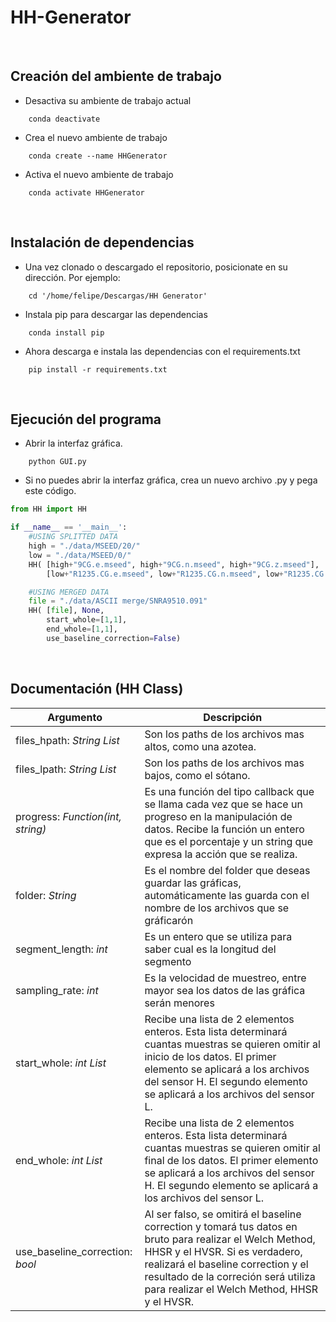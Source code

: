 # HH-Generator

<br>

## Creación del ambiente de trabajo

- Desactiva su ambiente de trabajo actual

```
    conda deactivate
```

- Crea el nuevo ambiente de trabajo

```
    conda create --name HHGenerator
```

- Activa el nuevo ambiente de trabajo

```
    conda activate HHGenerator
```

<br>

## Instalación de dependencias

- Una vez clonado o descargado el repositorio, posicionate en su dirección. Por ejemplo:

```
    cd '/home/felipe/Descargas/HH Generator'
```

- Instala pip para descargar las dependencias

```
    conda install pip
```

- Ahora descarga e instala las dependencias con el requirements.txt

```
    pip install -r requirements.txt
```

<br>

## Ejecución del programa

- Abrir la interfaz gráfica.

```
    python GUI.py
```

- Si no puedes abrir la interfaz gráfica, crea un nuevo archivo .py y pega este código.

```python
from HH import HH

if __name__ == '__main__':
    #USING SPLITTED DATA
    high = "./data/MSEED/20/"
    low = "./data/MSEED/0/"
    HH( [high+"9CG.e.mseed", high+"9CG.n.mseed", high+"9CG.z.mseed"],
        [low+"R1235.CG.e.mseed", low+"R1235.CG.n.mseed", low+"R1235.CG.z.mseed"])

    #USING MERGED DATA
    file = "./data/ASCII merge/SNRA9510.091"
    HH( [file], None,
        start_whole=[1,1],
        end_whole=[1,1],
        use_baseline_correction=False)
```

<br>

## Documentación (HH Class)

| Argumento                         | Descripción                                                                                                                                                                                                                                                             |
| --------------------------------- | ----------------------------------------------------------------------------------------------------------------------------------------------------------------------------------------------------------------------------------------------------------------------- |
| files_hpath: _String List_        | Son los paths de los archivos mas altos, como una azotea.                                                                                                                                                                                                               |
| files_lpath: _String List_        | Son los paths de los archivos mas bajos, como el sótano.                                                                                                                                                                                                                |
| progress: _Function(int, string)_ | Es una función del tipo callback que se llama cada vez que se hace un progreso en la manipulación de datos. Recibe la función un entero que es el porcentaje y un string que expresa la acción que se realiza.                                                          |
| folder: _String_                  | Es el nombre del folder que deseas guardar las gráficas, automáticamente las guarda con el nombre de los archivos que se gráficarón                                                                                                                                     |
| segment_length: _int_             | Es un entero que se utiliza para saber cual es la longitud del segmento                                                                                                                                                                                                 |
| sampling_rate: _int_              | Es la velocidad de muestreo, entre mayor sea los datos de las gráfica serán menores                                                                                                                                                                                     |
| start_whole: _int List_           | Recibe una lista de 2 elementos enteros. Esta lista determinará cuantas muestras se quieren omitir al inicio de los datos. El primer elemento se aplicará a los archivos del sensor H. El segundo elemento se aplicará a los archivos del sensor L.                     |
| end_whole: _int List_             | Recibe una lista de 2 elementos enteros. Esta lista determinará cuantas muestras se quieren omitir al final de los datos. El primer elemento se aplicará a los archivos del sensor H. El segundo elemento se aplicará a los archivos del sensor L.                      |
| use_baseline_correction: _bool_   | Al ser falso, se omitirá el baseline correction y tomará tus datos en bruto para realizar el Welch Method, HHSR y el HVSR. Si es verdadero, realizará el baseline correction y el resultado de la correción será utiliza para realizar el Welch Method, HHSR y el HVSR. |
